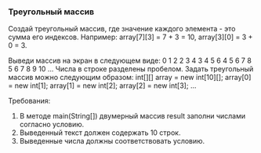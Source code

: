 
### Треугольный массив

Создай треугольный массив, где значение каждого элемента - это сумма его индексов.
Например:
array[7][3] = 7 + 3 = 10,
array[3][0] = 3 + 0 = 3.

Выведи массив на экран в следующем виде:
0
1 2
2 3 4
3 4 5 6
4 5 6 7 8
5 6 7 8 9 10
...
Числа в строке разделены пробелом.
Задать треугольный массив можно следующим образом:
int[][] array = new int[10][];
array[0] = new int[1];
array[1] = new int[2];
array[2] = new int[3];
...


Требования:
1.	В методе main(String[]) двумерный массив result заполни числами согласно условию.
2.	Выведенный текст должен содержать 10 строк.
3.	Выведенные числа должны соответствовать условию.


